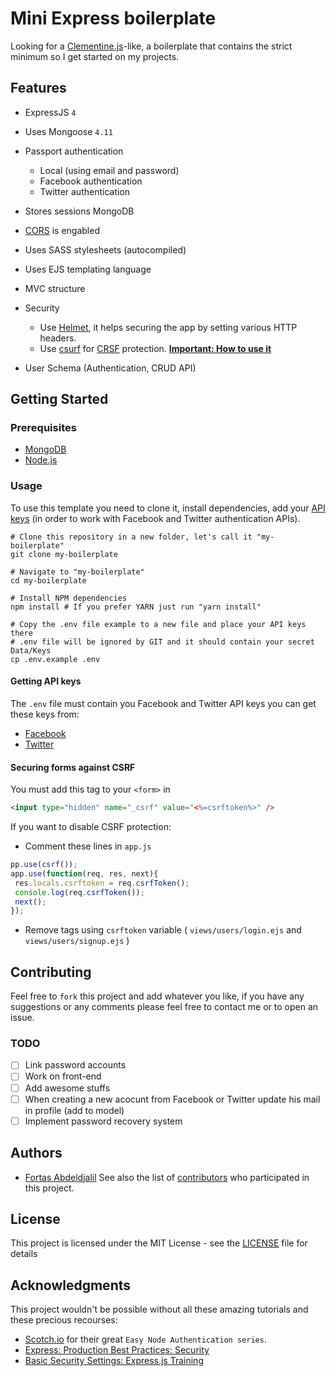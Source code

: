 # Mini Express boilerplate

Looking for a [Clementine.js](http://www.clementinejs.com/)-like, a boilerplate  that contains the strict minimum so I get started on my projects.

## Features
* ExpressJS `4`
* Uses Mongoose `4.11`
* Passport authentication
  * Local (using email and password)
  * Facebook authentication
  * Twitter authentication
* Stores sessions MongoDB
* [CORS](https://enable-cors.org/server_expressjs.html) is engabled
* Uses SASS stylesheets (autocompiled)
* Uses EJS templating language
* MVC structure
* Security
  * Use [Helmet](https://expressjs.com/en/advanced/best-practice-security.html#use-helmet), it helps securing the app by setting various HTTP headers.
  * Use [csurf](https://www.npmjs.com/package/csurf) for [CRSF](https://en.wikipedia.org/wiki/Cross-site_request_forgery) protection. [**Important: How to use it**](securing-forms-against-csrf)

* User Schema (Authentication, CRUD API)

## Getting Started

### Prerequisites
* [MongoDB](https://www.mongodb.org/downloads)
* [Node.js](http://nodejs.org/)

### Usage
To use this template you need to clone it, install dependencies, add your [API keys](#getting-api-keys) (in order to work with Facebook and Twitter authentication APIs).
```shell
# Clone this repository in a new folder, let's call it "my-boilerplate"
git clone my-boilerplate

# Navigate to "my-boilerplate"
cd my-boilerplate

# Install NPM dependencies
npm install # If you prefer YARN just run "yarn install"

# Copy the .env file example to a new file and place your API keys there
# .env file will be ignored by GIT and it should contain your secret Data/Keys
cp .env.example .env

```

#### Getting API keys

The `.env` file must contain you Facebook and Twitter API keys you can get these keys from:

* [Facebook](https://developers.facebook.com/apps/async/create/platform-setup/dialog/)
* [Twitter](https://apps.twitter.com/app/new)

#### Securing forms against CSRF
You must add this tag to your `<form>` in
```html
<input type="hidden" name="_csrf" value="<%=csrftoken%>" />
```

If you want to disable CSRF protection:
* Comment these lines in `app.js`

```javascript
pp.use(csrf());
app.use(function(req, res, next){
 res.locals.csrftoken = req.csrfToken();
 console.log(req.csrfToken());
 next();
});
```

* Remove tags using `csrftoken` variable ( `views/users/login.ejs` and `views/users/signup.ejs`  )
## Contributing

Feel free to `fork` this project and add whatever you like, if you have any suggestions or any comments please feel free to contact me or to open an issue.

### TODO
- [ ] Link password accounts
- [ ] Work on front-end
- [ ] Add awesome stuffs
- [ ] When creating a new acocunt from Facebook or Twitter update his mail in profile (add to model)
- [ ] Implement password recovery system

## Authors
* [Fortas Abdeldjalil](https://github.com/Fcmam5)
See also the list of [contributors]('./CONTRIBUTORS.md') who participated in this project.

## License
This project is licensed under the MIT License - see the [LICENSE](./LICENSE) file for details

## Acknowledgments

This project wouldn't be possible without all these amazing tutorials and these precious recourses:
* [Scotch.io](https://scotch.io/series/easy-node-authentication) for their great `Easy Node Authentication series`.
* [Express: Production Best Practices: Security](https://expressjs.com/en/advanced/best-practice-security.html)
* [Basic Security Settings: Express.js Training](https://youtu.be/_mp535F18Qg)
